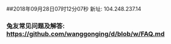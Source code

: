 ##2018年09月28日07时12分07秒 新址: 104.248.237.14
### 兔友常见问题及解答: https://github.com/wanggonging/d/blob/w/FAQ.md
